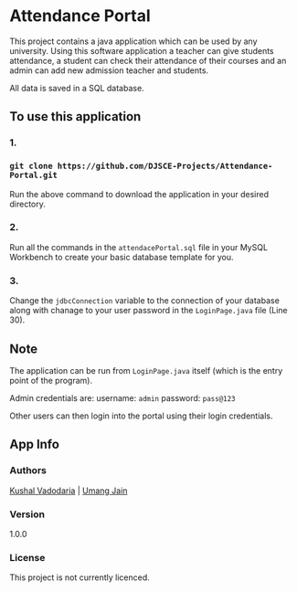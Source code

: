 # Attendance Portal

This project contains a java application which can be used by any university. Using this software application a teacher can give students attendance, a student can check their attendance of their courses and an admin can add new admission teacher and students.

All data is saved in a SQL database.

## To use this application

### 1.
### `git clone https://github.com/DJSCE-Projects/Attendance-Portal.git`
Run the above command to download the application in your desired directory.

### 2.
Run all the commands in the `attendacePortal.sql` file in your MySQL Workbench to create your basic database template for you.

### 3.
Change the `jdbcConnection` variable to the connection of your database along with chanage to your user password in the `LoginPage.java` file (Line 30).

## Note

The application can be run from `LoginPage.java` itself (which is the entry point of the program).

Admin credentials are: username: `admin`
                       password: `pass@123`

Other users can then login into the portal using their login credentials.

## App Info

### Authors

[Kushal Vadodaria](http://linkedin.com/in/kushal-vadodaria) | [Umang Jain](https://www.linkedin.com/in/umang-jain-52ba01212/)

### Version

1.0.0

### License

This project is not currently licenced.

